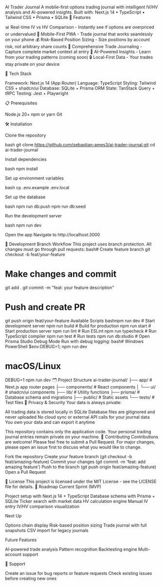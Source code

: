 AI Trader Journal
A mobile-first options trading journal with intelligent IV/HV analysis and AI-powered insights.
Built with: Next.js 14 • TypeScript • Tailwind CSS • Prisma • SQLite
🎯 Features

📊 Real-time IV vs HV Comparison - Instantly see if options are overpriced or undervalued
📱 Mobile-First PWA - Trade journal that works seamlessly on your phone
💰 Risk-Based Position Sizing - Size positions by account risk, not arbitrary share counts
📝 Comprehensive Trade Journaling - Capture complete market context at entry
🤖 AI-Powered Insights - Learn from your trading patterns (coming soon)
🔒 Local-First Data - Your trades stay private on your device

🚀 Tech Stack

Framework: Next.js 14 (App Router)
Language: TypeScript
Styling: Tailwind CSS + shadcn/ui
Database: SQLite + Prisma ORM
State: TanStack Query + tRPC
Testing: Jest + Playwright

📋 Prerequisites

Node.js 20+
npm or yarn
Git

🛠️ Installation

Clone the repository

bash   git clone https://github.com/sebastian-ames3/ai-trader-journal.git
   cd ai-trader-journal

Install dependencies

bash   npm install

Set up environment variables

bash   cp .env.example .env.local

Set up the database

bash   npm run db:push
   npm run db:seed

Run the development server

bash   npm run dev

Open the app
Navigate to http://localhost:3000

🔧 Development
Branch Workflow
This project uses branch protection. All changes must go through pull requests:
bash# Create feature branch
git checkout -b feat/your-feature

# Make changes and commit
git add .
git commit -m "feat: your feature description"

# Push and create PR
git push origin feat/your-feature
Available Scripts
bashnpm run dev          # Start development server
npm run build        # Build for production
npm run start        # Start production server
npm run lint         # Run ESLint
npm run typecheck    # Run TypeScript compiler
npm run test         # Run tests
npm run db:studio    # Open Prisma Studio
Debug Mode
Run with debug logging:
bash# Windows PowerShell
$env:DEBUG=1; npm run dev

# macOS/Linux
DEBUG=1 npm run dev
🗂️ Project Structure
ai-trader-journal/
├── app/              # Next.js app router pages
├── components/       # React components
│   └── ui/          # shadcn/ui components
├── lib/             # Utility functions
├── prisma/          # Database schema and migrations
├── public/          # Static assets
└── tests/           # Test files
🔐 Privacy & Security
Your data is always private:

All trading data is stored locally in SQLite
Database files are gitignored and never uploaded
No cloud sync or external API calls for your journal data
You own your data and can export it anytime

This repository contains only the application code. Your personal trading journal entries remain private on your machine.
🤝 Contributing
Contributions are welcome! Please feel free to submit a Pull Request. For major changes, please open an issue first to discuss what you would like to change.

Fork the repository
Create your feature branch (git checkout -b feat/amazing-feature)
Commit your changes (git commit -m 'feat: add amazing feature')
Push to the branch (git push origin feat/amazing-feature)
Open a Pull Request

📝 License
This project is licensed under the MIT License - see the LICENSE file for details.
🚧 Roadmap
Current Sprint (MVP)

 Project setup with Next.js 14 + TypeScript
 Database schema with Prisma + SQLite
 Ticker search with market data
 HV calculation engine
 Manual IV entry
 IV/HV comparison visualization

Next Up

 Options chain display
 Risk-based position sizing
 Trade journal with full snapshots
 CSV import for legacy journals

Future Features

 AI-powered trade analysis
 Pattern recognition
 Backtesting engine
 Multi-account support

💬 Support

Create an issue for bug reports or feature requests
Check existing issues before creating new ones